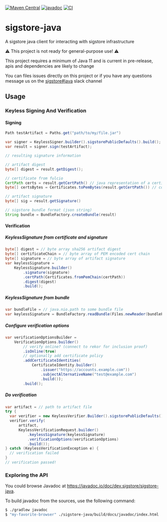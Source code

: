 [![Maven Central](https://maven-badges.herokuapp.com/maven-central/dev.sigstore/sigstore-java/badge.svg)](https://maven-badges.herokuapp.com/maven-central/dev.sigstore/sigstore-java)
[![javadoc](https://javadoc.io/badge2/dev.sigstore/sigstore-java/javadoc.svg)](https://javadoc.io/doc/dev.sigstore/sigstore-java)
[![CI](https://github.com/sigstore/sigstore-java/actions/workflows/ci.yaml/badge.svg?branch=main)](https://github.com/sigstore/sigstore-java/actions/workflows/ci.yaml)

# sigstore-java
A sigstore java client for interacting with sigstore infrastructure

⚠️ This project is not ready for general-purpose use! ⚠️

This project requires a minimum of Java 11 and is current in pre-release,
apis and dependencies are likely to change

You can files issues directly on this project or if you have any questions
message us on the [sigstore#java](https://sigstore.slack.com/archives/C03239XUL92) slack channel

## Usage

### Keyless Signing And Verification

#### Signing
```java
Path testArtifact = Paths.get("path/to/my/file.jar")

var signer = KeylessSigner.builder().sigstorePublicDefaults().build();
var result = signer.sign(testArtifact);

// resulting signature information

// artifact digest
byte[] digest = result.getDigest();

// certificate from fulcio
CertPath certs = result.getCertPath() // java representation of a certificate path
byte[] certsBytes = Certificates.toPemBytes(result.getCertPath()) // converted to PEM encoded byte array

// artifact signature
byte[] sig = result.getSignature()

// sigstore bundle format (json string)
String bundle = BundleFactory.createBundle(result)
```

#### Verification

##### KeylessSignature from certificate and signature
```java
byte[] digest = // byte array sha256 artifact digest
byte[] certificateChain = // byte array of PEM encoded cert chain
byte[] signature = // byte array of artifact signature
var keylessSignature = 
    KeylessSignature.builder()
        .signature(signature)
        .certPath(Certificates.fromPemChain(certPath))
        .digest(digest)
        .build();
```

##### KeylessSignature from bundle
```java
var bundleFile = // java.nio.path to some bundle file
var keylessSignature = BundleFactory.readBundle(Files.newReader(bundleFile, StandardCharsets.UTF_8));
```

##### Configure verification options
```java
var verificationOptionsBuilder = 
    VerificationOptions.builder()
        // verify online? (connect to rekor for inclusion proof)
        .isOnline(true)
        // optionally add certificate policy
        .addCertificateIdentities(
            CertificateIdentity.builder()
                .issuer("https://accounts.example.com"))
                .subjectAlternativeName("test@example.com")
                .build());
        .build();
```

##### Do verification
```java
var artifact = // path to artifact file
try {
  var verifier = new KeylessVerifier.Builder().sigstorePublicDefaults().build();
  verifier.verify(
      artifact,
      KeylessVerificationRequest.builder()
          .keylessSignature(keylessSignature)
          .verificationOptions(verificationOptions)
          .build());
} catch (KeylessVerificationException e) {
  // verification failed
}
// verification passed!
```

### Exploring the API

You could browse Javadoc at https://javadoc.io/doc/dev.sigstore/sigstore-java.

To build javadoc from the sources, use the following command:

```sh
$ ./gradlew javadoc
$ "my-favorite-browser" ./sigstore-java/build/docs/javadoc/index.html
```
